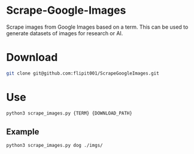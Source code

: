 # Scrape-Google-Images
Scrape images from Google Images based on a term. This can be used to generate datasets of images for research or AI.

# Download
```bash
git clone git@github.com:flipit001/ScrapeGoogleImages.git
```
# Use
```bash
python3 scrape_images.py {TERM} {DOWNLOAD_PATH}
```
## Example
```bash
python3 scrape_images.py dog ./imgs/
```
